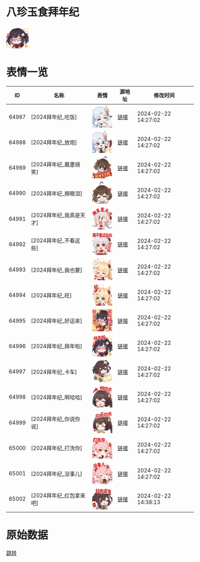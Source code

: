 # 八珍玉食拜年纪

<img src="./cover.png" height="60" alt="cover" />

# 表情一览

|ID|名称|表情|源地址|修改时间|
|----|----|----|----|----|
|64987|[2024拜年纪_吃饭]|<img src="./pic/064987_%5B2024拜年纪_吃饭%5D.png" height="60" alt="吃饭"/>|[链接](https://i0.hdslb.com/bfs/emote/4db47322ba1b70f45aceda6c951d4397e890a515.png)|2024-02-22 14:27:02|
|64988|[2024拜年纪_放炮]|<img src="./pic/064988_%5B2024拜年纪_放炮%5D.png" height="60" alt="放炮"/>|[链接](https://i0.hdslb.com/bfs/emote/71f3f399a99477110c88d1d0e920a1dd5d255f89.png)|2024-02-22 14:27:02|
|64989|[2024拜年纪_戴墨镜笑]|<img src="./pic/064989_%5B2024拜年纪_戴墨镜笑%5D.png" height="60" alt="戴墨镜笑"/>|[链接](https://i0.hdslb.com/bfs/emote/a2ac7ee76c67a45e3279e4cd43cbec8eb2f8c3cd.png)|2024-02-22 14:27:02|
|64990|[2024拜年纪_擦眼泪]|<img src="./pic/064990_%5B2024拜年纪_擦眼泪%5D.png" height="60" alt="擦眼泪"/>|[链接](https://i0.hdslb.com/bfs/emote/dc780d5f83d2fac5a0b0f2f6291dcd8553d93450.png)|2024-02-22 14:27:02|
|64991|[2024拜年纪_我真是天才]|<img src="./pic/064991_%5B2024拜年纪_我真是天才%5D.png" height="60" alt="我真是天才"/>|[链接](https://i0.hdslb.com/bfs/emote/1ace17daa02ae7933592255732bca8bf520e17d5.png)|2024-02-22 14:27:02|
|64992|[2024拜年纪_不看这些]|<img src="./pic/064992_%5B2024拜年纪_不看这些%5D.png" height="60" alt="不看这些"/>|[链接](https://i0.hdslb.com/bfs/emote/484b83836fd8740f8f14afb007878d2c0afedb75.png)|2024-02-22 14:27:02|
|64993|[2024拜年纪_我也要]|<img src="./pic/064993_%5B2024拜年纪_我也要%5D.png" height="60" alt="我也要"/>|[链接](https://i0.hdslb.com/bfs/emote/3d9e037c0bbff843dca7d0d372922a0211d59263.png)|2024-02-22 14:27:02|
|64994|[2024拜年纪_旺]|<img src="./pic/064994_%5B2024拜年纪_旺%5D.png" height="60" alt="旺"/>|[链接](https://i0.hdslb.com/bfs/emote/ac978ddf8339a676568e30f3cb4f1324b881a9c3.png)|2024-02-22 14:27:02|
|64995|[2024拜年纪_好运来]|<img src="./pic/064995_%5B2024拜年纪_好运来%5D.png" height="60" alt="好运来"/>|[链接](https://i0.hdslb.com/bfs/emote/224a8f62e17da55e20b1350094778d60d57e7852.png)|2024-02-22 14:27:02|
|64996|[2024拜年纪_拜年啦]|<img src="./pic/064996_%5B2024拜年纪_拜年啦%5D.png" height="60" alt="拜年啦"/>|[链接](https://i0.hdslb.com/bfs/emote/2a8075ae9778f1de3b5f25def0654bec5e69c816.png)|2024-02-22 14:27:02|
|64997|[2024拜年纪_卡车]|<img src="./pic/064997_%5B2024拜年纪_卡车%5D.png" height="60" alt="卡车"/>|[链接](https://i0.hdslb.com/bfs/emote/06a734b971abedde160de29c4e6342c9a3284992.png)|2024-02-22 14:27:02|
|64998|[2024拜年纪_啊哈哈]|<img src="./pic/064998_%5B2024拜年纪_啊哈哈%5D.png" height="60" alt="啊哈哈"/>|[链接](https://i0.hdslb.com/bfs/emote/ef0b35e34e8ef853a5502ac37e4bdad4e9261d1b.png)|2024-02-22 14:27:02|
|64999|[2024拜年纪_你说你说]|<img src="./pic/064999_%5B2024拜年纪_你说你说%5D.png" height="60" alt="你说你说"/>|[链接](https://i0.hdslb.com/bfs/emote/343615958e450071c9539176faffd5fbf4f16312.png)|2024-02-22 14:27:02|
|65000|[2024拜年纪_打洗你]|<img src="./pic/065000_%5B2024拜年纪_打洗你%5D.png" height="60" alt="打洗你"/>|[链接](https://i0.hdslb.com/bfs/emote/969554f8a0fa94dcf58c8871edf27e90058c8325.png)|2024-02-22 14:27:02|
|65001|[2024拜年纪_没事儿]|<img src="./pic/065001_%5B2024拜年纪_没事儿%5D.png" height="60" alt="没事儿"/>|[链接](https://i0.hdslb.com/bfs/emote/5e785ce98f01bc6119973ed9660c1f2cf1b6069a.png)|2024-02-22 14:27:02|
|65002|[2024拜年纪_红包拿来吧]|<img src="./pic/065002_%5B2024拜年纪_红包拿来吧%5D.png" height="60" alt="红包拿来吧"/>|[链接](https://i0.hdslb.com/bfs/emote/f34fc1c5090b67c36205c1182958e0938b07b5b8.png)|2024-02-22 14:38:13|

# 原始数据

[跳转](./raw.json)

